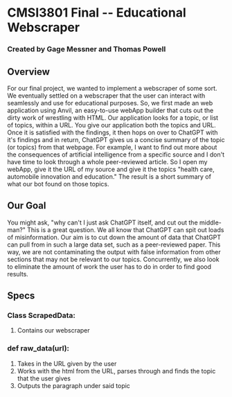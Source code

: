 # CMSI3801 Final -- Educational Webscraper #
### Created by Gage Messner and Thomas Powell ###

## Overview ##
For our final project, we wanted to implement a webscraper of some sort. We eventually settled on a webscraper that the user can interact with seamlessly and use for educational purposes. So, we first made an web application using Anvil, an easy-to-use webApp builder that cuts out the dirty work of wrestling with HTML. Our application looks for a topic, or list of topics, within a URL. You give our application both the topics and URL. Once it is satisfied with the findings, it then hops on over to ChatGPT with it's findings and in return, ChatGPT gives us a concise summary of the topic (or topics) from that webpage. For example, I want to find out more about the consequences of artificial intelligence from a specific source and I don't have time to look through a whole peer-reviewed article. So I open my webApp, give it the URL of my source and give it the topics "health care, automobile innovation and education." The result is a short summary of what our bot found on those topics.

## Our Goal ## 
You might ask, "why can't I just ask ChatGPT itself, and cut out the middle-man?" This is a great question. We all know that ChatGPT can spit out loads of misinformation. Our aim is to cut down the amount of data that ChatGPT can pull from in such a large data set, such as a peer-reviewed paper. This way, we are not contaminating the output with false information from other sections that may not be relevant to our topics. Concurrently, we also look to eliminate the amount of work the user has to do in order to find good results.

## Specs ##

### Class ScrapedData:

1. Contains our webscraper

### def raw_data(url):


1. Takes in the URL given by the user
2. Works with the html from the URL, parses through and finds the topic that the user gives
3. Outputs the paragraph under said topic
